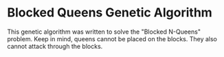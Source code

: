 # Blocked Queens Genetic Algorithm
This genetic algorithm was written to solve the "Blocked N-Queens" problem.  Keep in mind, queens cannot be placed on the blocks.  They also cannot attack through the blocks.
